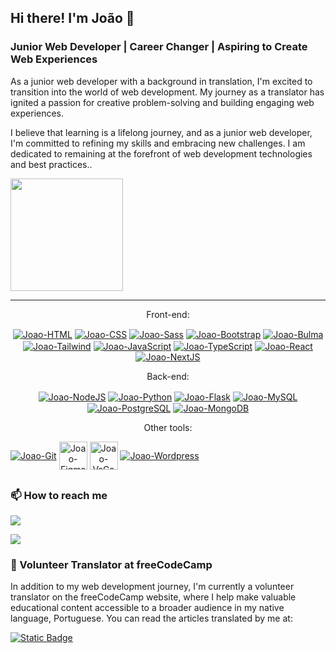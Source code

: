 ## Hi there! I'm João 🐨

### Junior Web Developer | Career Changer | Aspiring to Create Web Experiences

<p>As a junior web developer with a background in translation, I'm excited to transition into the world of web development. My journey as a translator has ignited a passion for creative problem-solving and building engaging web experiences.</p>
<p>I believe that learning is a lifelong journey, and as a junior web developer, I'm committed to refining my skills and embracing new challenges. I am dedicated to remaining at the forefront of web development technologies and best practices..</p>

<div style="display: flex" align="center">
 <!--
 <img height="180em" src="https://github-readme-stats.vercel.app/api?username=joaoeduardogomes&show_icons=true&theme=vue&include_all_commits=true&count_private=true"/>
 -->
 <img height="180em" src="https://github-readme-stats.vercel.app/api/top-langs/?username=joaoeduardogomes&layout=compact&langs_count=7&theme=vue-dark"/>
</div>

 ---
 <p align="center">Front-end:</p>
 <FRONT-END>
<div style="display: inline-block" align="center">
 <HTML>
  <a href="https://www.w3schools.com/html/" target="_blank"><img align="center" alt="Joao-HTML" src="https://icongr.am/devicon/html5-original-wordmark.svg?size=45&color=currentColor"></a>
 
 <CSS>
   <a href="https://www.w3schools.com/css/" target="_blank"><img align="center" alt="Joao-CSS" src="https://icongr.am/devicon/css3-original-wordmark.svg?size=45&color=currentColor"></a>
 
 <Sass>
  <a href="https://sass-lang.com/" target="_blank"><img align="center" alt="Joao-Sass" src="https://icongr.am/devicon/sass-original.svg?size=45&color=currentColor"></a>
 
 <Bootstrap>
  <a href="https://getbootstrap.com" target="_blank"><img align="center" alt="Joao-Bootstrap" src="https://icongr.am/devicon/bootstrap-plain-wordmark.svg?size=45&color=7611f7"></a>
  
 <Bulma>
  <a href="https://bulma.io/" target="_blank"><img align="center" alt="Joao-Bulma" src="https://icongr.am/simple/bulma.svg?size=45&color=00d1b2&colored=false"></a>
   
 <Tailwind>
  <a href="https://tailwindcss.com/" target="_blank"><img align="center" alt="Joao-Tailwind" src="https://icongr.am/simple/tailwindcss.svg?size=45&color=38bdf8&colored=false"></a>
 
 <JavaScript>
  <a href="https://www.javascript.com/" target="_blank"><img align="center" alt="Joao-JavaScript" src="https://icongr.am/devicon/javascript-original.svg?size=45&color=currentColor"></a>
 
 <TypeScript>
  <a href="https://www.typescriptlang.org/" target="_blank"><img align="center" alt="Joao-TypeScript" src="https://icongr.am/simple/typescript.svg?size=45&color=317ac6&colored=false"></a>

 <React>
  <a href="https://reactjs.org/" target="_blank"><img align="center" alt="Joao-React" src="https://icongr.am/devicon/react-original-wordmark.svg?size=45&color=currentColor"></a>

 <NextJS>
  <a href="https://nextjs.org/" target="_blank"><img align="center" alt="Joao-NextJS" src="https://icongr.am/simple/nextjs.svg?size=45&color=000000&colored=false"></a>
  
</div>

<br>
<p align="center">Back-end:</p>
<BACK-END>
<div style="display: inline-block" align="center">
 
 <NodeJS>
  <a href="https://nodejs.org/en" target="_blank"><img align="center" alt="Joao-NodeJS" src="https://icongr.am/devicon/nodejs-original.svg?size=45&color=currentColor"></a>

 <Python>
  <a href="https://www.python.org/" target="_blank"><img align="center" alt="Joao-Python" src="https://icongr.am/devicon/python-original.svg?size=45&color=currentColor"></a>
  
 <Flask>
  <a href="https://flask.palletsprojects.com/en/2.1.x/" target="_blank"><img align="center" alt="Joao-Flask" src="https://icongr.am/simple/flask.svg?size=45&color=currentColor&colored=false"></a>

 <MySQL>
  <a href="https://www.mysql.com" target="_blank"><img align="center" alt="Joao-MySQL" src="https://icongr.am/devicon/mysql-original-wordmark.svg?size=45&color=currentColor"></a>
  
 <PostgreSQL>
  <a href="https://www.postgresql.org/" target="_blank"><img align="center" alt="Joao-PostgreSQL" src="https://icongr.am/devicon/postgresql-original.svg?size=45&color=currentColor"></a>

 <MongoDB>
  <a href="https://www.mongodb.com/developer/" target="_blank"><img align="center" alt="Joao-MongoDB" src="https://icongr.am/devicon/mongodb-original.svg?size=45&color=currentColor"></a>
  
 </div>

 <br>
 <p align="center">Other tools:</p>
 <TOOLS>
 <div style="display: inline-block" align="center">
  
 <Git>
  <a href="https://git-scm.com/" target="_blank"><img align="center" alt="Joao-Git" src="https://icongr.am/devicon/git-original.svg?size=45&color=currentColor"></a>

 <Figma>
  <a href="https://www.figma.com/" target="_blank"><img align="center" width="45" alt="Joao-Figma" src="https://cdn.jsdelivr.net/gh/devicons/devicon/icons/figma/figma-original.svg"></a>

 <VsCode>
  <a href="https://code.visualstudio.com/" target="_blank"><img align="center" width="45" alt="Joao-VsCode" src="https://cdn.jsdelivr.net/gh/devicons/devicon/icons/vscode/vscode-original.svg"></a>

 <Wordpress>
  <a href="https://br.wordpress.org/" target="_blank"><img align="center" alt="Joao-Wordpress" src="https://icongr.am/devicon/wordpress-plain-wordmark.svg?size=45&color=currentColor"></a>
 
 </div>
  
  
##
  
### 📫 How to reach me
<span>
  <a href = "mailto:dev.joaogomes@gmail.com" target="_blank"><img src="https://img.shields.io/badge/Gmail-D14836?style=for-the-badge&logo=gmail&logoColor=white" target="_blank"></a>
 
  <a href="https://www.linkedin.com/in/joao-eduardo-gomes/" target="_blank"><img src="https://img.shields.io/badge/-LinkedIn-%230077B5?style=for-the-badge&logo=linkedin&logoColor=white" target="_blank"></a> 

 ### 🌱 Volunteer Translator at freeCodeCamp
 <p>In addition to my web development journey, I'm currently a volunteer translator on the freeCodeCamp website, where I help make valuable educational content accessible to a broader audience in my native language, Portuguese. You can read the articles translated by me at:</p>
 <a href="https://www.freecodecamp.org/portuguese/news/author/joao/" target="_blank"><img alt="Static Badge" src="https://img.shields.io/badge/freeCodeCamp-Translator_profile-blue?style=for-the-badge&logo=freeCodeCamp&color=lightgray"></a>
</span>
  
